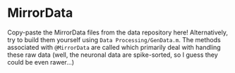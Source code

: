 # MirrorData
Copy-paste the MirrorData files from the data repository here!
Alternatively, try to build them yourself using `Data Processing/GenData.m`. The methods associated with `@MirrorData` are called which primarily deal with handling these raw data (well, the neuronal data are spike-sorted, so I guess they could be even rawer...)